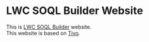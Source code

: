 # LWC SOQL Builder Website

This is [LWC SOQL Builder](https://github.com/lwc-soql-builder/lwc-soql-builder) website.  
This website is based on [Tivo](https://onepagelove.com/tivo).
